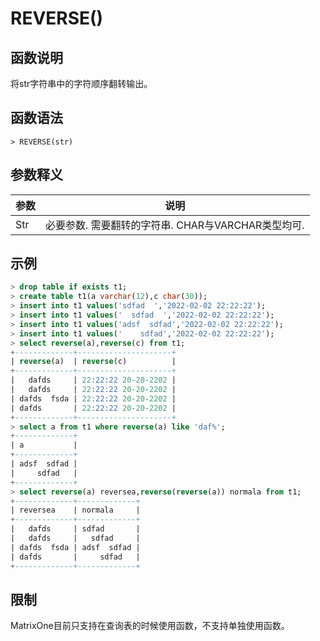 # **REVERSE()**

## **函数说明**

将str字符串中的字符顺序翻转输出。

## **函数语法**

```
> REVERSE(str)
```

## **参数释义**

|  参数   | 说明  |
|  ----  | ----  |
| Str | 必要参数. 需要翻转的字符串. CHAR与VARCHAR类型均可. |

## **示例**

```SQL
> drop table if exists t1;
> create table t1(a varchar(12),c char(30));
> insert into t1 values('sdfad  ','2022-02-02 22:22:22');
> insert into t1 values('  sdfad  ','2022-02-02 22:22:22');
> insert into t1 values('adsf  sdfad','2022-02-02 22:22:22');
> insert into t1 values('    sdfad','2022-02-02 22:22:22');
> select reverse(a),reverse(c) from t1;
+-------------+---------------------+
| reverse(a)  | reverse(c)          |
+-------------+---------------------+
|   dafds     | 22:22:22 20-20-2202 |
|   dafds     | 22:22:22 20-20-2202 |
| dafds  fsda | 22:22:22 20-20-2202 |
| dafds       | 22:22:22 20-20-2202 |
+-------------+---------------------+
> select a from t1 where reverse(a) like 'daf%';
+-------------+
| a           |
+-------------+
| adsf  sdfad |
|     sdfad   |
+-------------+
> select reverse(a) reversea,reverse(reverse(a)) normala from t1;
+-------------+-------------+
| reversea    | normala     |
+-------------+-------------+
|   dafds     | sdfad       |
|   dafds     |   sdfad     |
| dafds  fsda | adsf  sdfad |
| dafds       |     sdfad   |
+-------------+-------------+
```

## **限制**

MatrixOne目前只支持在查询表的时候使用函数，不支持单独使用函数。
